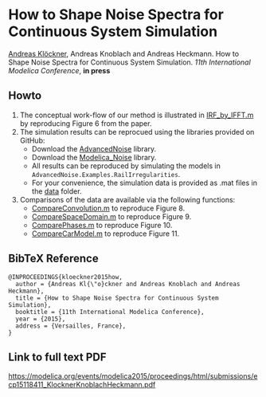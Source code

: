 # How to Shape Noise Spectra for Continuous System Simulation

[Andreas Klöckner](https://github.com/akloeckner),
Andreas Knoblach and 
Andreas Heckmann.
How to Shape Noise Spectra for Continuous System Simulation. 
*11th International Modelica Conference*, **in press**

## Howto
1. The conceptual work-flow of our method is illustrated in [IRF_by_IFFT.m](IRF_by_IFFT.m) by reproducing Figure 6 from the paper.
2. The simulation results can be reprocued using the libraries provided on GitHub:
   * Download the [AdvancedNoise](https://github.com/DLR-SR/AdvancedNoise/releases/tag/v0.9.0) library.
   * Download the [Modelica_Noise](https://github.com/DLR-SR/Noise/releases/tag/v1.0-beta.1) library.
   * All results can be reproduced by simulating the models in `AdvancedNoise.Examples.RailIrregularities`.
   * For your convenience, the simulation data is provided as .mat files in the [data](data) folder.
3. Comparisons of the data are available via the following functions:
   * [CompareConvolution.m](CompareConvolution.m) to reproduce Figure 8.
   * [CompareSpaceDomain.m](CompareSpaceDomain.m) to reproduce Figure 9.
   * [ComparePhases.m](ComparePhases.m) to reproduce Figure 10.
   * [CompareCarModel.m](CompareCarModel.m) to reproduce Figure 11.
  

## BibTeX Reference
```
@INPROCEEDINGS{kloeckner2015how,
  author = {Andreas Kl{\"o}ckner and Andreas Knoblach and Andreas Heckmann},
  title = {How to Shape Noise Spectra for Continuous System Simulation},
  booktitle = {11th International Modelica Conference},
  year = {2015},
  address = {Versailles, France},
}
```

## Link to full text PDF
https://modelica.org/events/modelica2015/proceedings/html/submissions/ecp15118411_KlocknerKnoblachHeckmann.pdf

